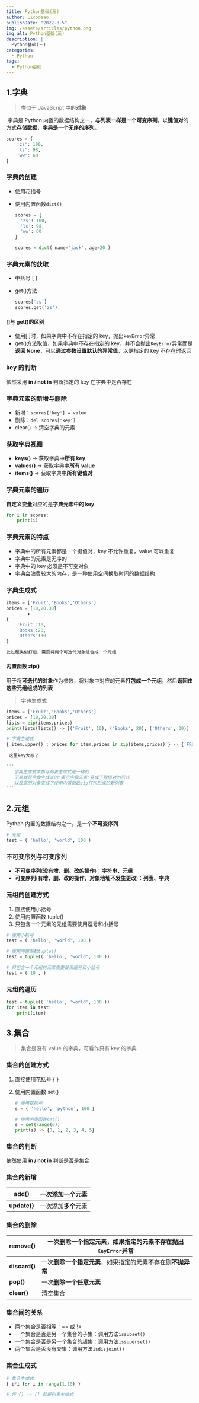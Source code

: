 ```yaml
---
title: Python基础(三)
author: Licodeao
publishDate: "2022-8-5"
img: /assets/articles/python.png
img_alt: Python基础(三)
description: |
  Python基础(三)
categories:
  - Python
tags:
  - Python基础
---
```


## 1.字典

> 类似于 JavaScript 中的**对象**

​ 字典是 Python 内置的数据结构之一，**与列表一样是一个可变序列**。以**键值对**的方式**存储数据**，**字典是一个无序的序列**。

```python
scores = {
	'zs': 100,
	'ls': 98,
	'ww': 60
}
```

### 字典的创建

- 使用花括号

- 使用内置函数`dict()`

  ```python
  scores = {
  	'zs': 100,
  	'ls': 98,
  	'ww': 60
  }

  scores = dict( name='jack', age=20 )
  ```

### 字典元素的获取

- 中括号 [ ]

- get()方法

  ```python
  scores['zs']
  scores.get('zs')
  ```

#### []与 get()的区别

- 使用[ ]时，如果字典中不存在指定的 key，抛出`keyError`异常
- get()方法取值，如果字典中不存在指定的 key，并不会抛出`KeyError`异常而是**返回 None**，可以**通过参数设置默认的异常值**，以便指定的 key 不存在时返回

### key 的判断

依然采用 **in / not in** 判断指定的 key 在字典中是否存在

### 字典元素的新增与删除

- 新增：`scores['key'] = value`
- 删除：`del scores['key']`
- clear() -> 清空字典的元素

### 获取字典视图

- **keys()** -> 获取字典中**所有 key**
- **values()** -> 获取字典中**所有 value**
- **items()** -> 获取字典中**所有键值对**

### 字典元素的遍历

**自定义变量**对应的是**字典元素中的 key**

```python
for i in scores:
    print(i)
```

### 字典元素的特点

- 字典中的所有元素都是一个键值对，key 不允许重复，value 可以重复
- 字典中的元素是无序的
- 字典中的 key 必须是不可变对象
- 字典会浪费较大的内存，是一种使用空间换取时间的数据结构

### 字典生成式

```python
items = ['Fruit','Books','Others']
prices = [10,20,30]
		⬇
{
    'Fruit':10,
    'Books':20,
    'Others':30
}

此过程类似打包，需要将两个可迭代对象组合成一个元组
```

#### 内置函数 zip()

​ 用于将**可迭代的对象**作为参数，将对象中对应的元素**打包成一个元组**，然后**返回由这些元组组成的列表**

> 字典生成式

```python
items = ['Fruit','Books','Others']
prices = [10,20,30]
lists = zip(items,prices)
print(lists(lists)) -> [('Fruit', 10), ('Books', 20), ('Others', 30)]

# 字典生成式
{ item.upper() : prices for item,prices in zip(items,prices) } -> {'FRUIT': 10, 'BOOKS': 20, 'OTHERS': 30}
	↓
 这里key大写了

'''
   字典生成式本质与列表生成式是一样的
   无非就是字典生成式的"表示字典元素"变成了键值对的形式
   以及遍历对象变成了使用内置函数zip打包形成的新列表
'''
```

## 2.元组

Python 内置的数据结构之一，是一个**不可变序列**

```python
# 元组
test = ( 'hello', 'world', 100 )
```

### 不可变序列与可变序列

- **不可变序列**(**没有增、删、改的操作**)：**字符串、元组**
- **可变序列**(**有增、删、改的操作，对象地址不发生更改**)：**列表、字典**

### 元组的创建方式

1. 直接使用小括号
2. 使用内置函数 tuple()
3. 只包含一个元素的元组需要使用逗号和小括号

```python
# 使用小括号
test = ( 'hello', 'world', 100 )

# 使用内置函数tuple()
test = tuple(( 'hello', 'world', 100 ))

# 只包含一个元组的元素需要使用逗号和小括号
test = ( 10 , )
```

### 元组的遍历

```python
test = tuple(( 'hello', 'world', 100 ))
for item in test:
    print(item)
```

## 3.集合

> 集合是没有 value 的字典，可看作只有 key 的字典

### 集合的创建方式

1. 直接使用花括号 { }

2. 使用内置函数 set()

   ```python
   # 使用花括号
   s = { 'hello', 'python', 100 }

   # 使用内置函数set()
   s = set(range(6))
   print(s) -> {0, 1, 2, 3, 4, 5}
   ```

### 集合的判断

依然使用 **in / not in** 判断是否是集合

### 集合的新增

| add()        | 一次添加一个元素     |
| ------------ | -------------------- |
| **update()** | 一次添加**多个**元素 |

### 集合的删除

| remove()      | 一次删除一个指定元素，如果指定的元素不存在抛出`KeyError`异常 |
| ------------- | ------------------------------------------------------------ |
| **discard()** | 一次**删除一个指定元素**，如果指定的元素不存在则**不抛异常** |
| **pop()**     | 一次**删除一个任意元素**                                     |
| **clear()**   | 清空集合                                                     |

### 集合间的关系

- 两个集合是否相等：== 或 !=
- 一个集合是否是另一个集合的子集：调用方法`issubset()`
- 一个集合是否是另一个集合的超集：调用方法`issuperset()`
- 两个集合是否没有交集：调用方法`isdisjoint()`

### 集合生成式

```python
# 集合生成式
{ i*i for i in range(1,10) }

# 将 {} -> [] 就是列表生成式
```
